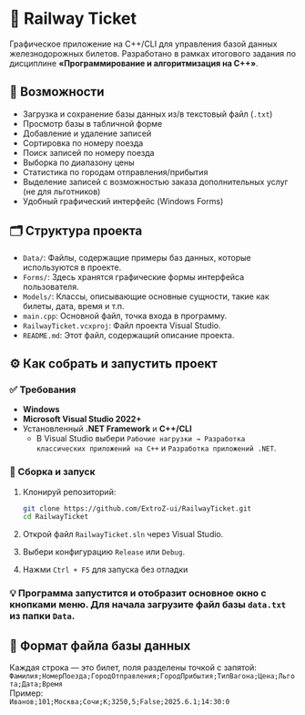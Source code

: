 # 🚆 Railway Ticket

Графическое приложение на C++/CLI для управления базой данных железнодорожных билетов. Разработано в рамках итогового задания по дисциплине **«Программирование и алгоритмизация на C++»**.

## 📌 Возможности

- Загрузка и сохранение базы данных из/в текстовый файл (`.txt`)
- Просмотр базы в табличной форме
- Добавление и удаление записей
- Сортировка по номеру поезда
- Поиск записей по номеру поезда
- Выборка по диапазону цены
- Статистика по городам отправления/прибытия
- Выделение записей с возможностью заказа дополнительных услуг (не для льготников)
- Удобный графический интерфейс (Windows Forms)

## 🗂️ Структура проекта

-   `Data/`: Файлы, содержащие примеры баз данных, которые используются в проекте.
-   `Forms/`: Здесь хранятся графические формы интерфейса пользователя.
-   `Models/`: Классы, описывающие основные сущности, такие как билеты, дата, время и т.п.
-   `main.cpp`: Основной файл, точка входа в программу.
-   `RailwayTicket.vcxproj`: Файл проекта Visual Studio.
-   `README.md`: Этот файл, содержащий описание проекта.

  
## ⚙️ Как собрать и запустить проект

### ✅ Требования

- **Windows**
- **Microsoft Visual Studio 2022+**
- Установленный **.NET Framework** и **C++/CLI**
  - В Visual Studio выбери `Рабочие нагрузки → Разработка классических приложений на C++` и `Разработка приложений .NET`.

### 🚀 Сборка и запуск

1. Клонируй репозиторий:

   ```bash
   git clone https://github.com/ExtroZ-ui/RailwayTicket.git
   cd RailwayTicket

2. Открой файл `RailwayTicket.sln` через Visual Studio.
3. Выбери конфигурацию `Release` или `Debug`.
4. Нажми `Ctrl + F5` для запуска без отладки

### 💡 Программа запустится и отобразит основное окно с кнопками меню. Для начала загрузите файл базы `data.txt` из папки `Data`.

## 📄 Формат файла базы данных
  Каждая строка — это билет, поля разделены точкой с запятой:
  `Фамилия;НомерПоезда;ГородОтправления;ГородПрибытия;ТипВагона;Цена;Льгота;Дата;Время`  
  Пример:  
  `Иванов;101;Москва;Сочи;К;3250,5;False;2025.6.1;14:30:0`

